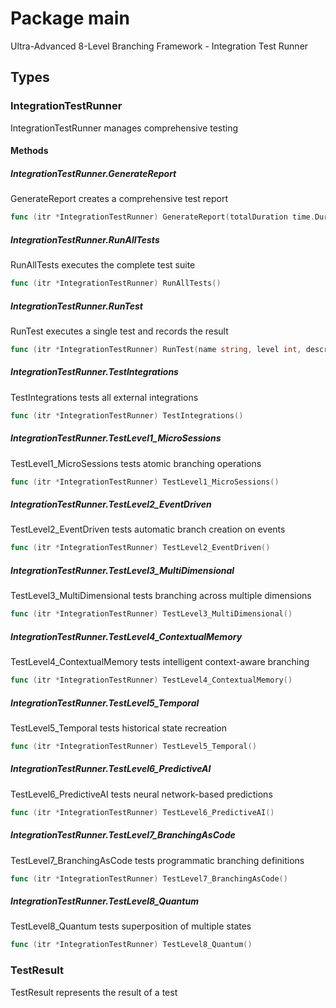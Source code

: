 # Package main

Ultra-Advanced 8-Level Branching Framework - Integration Test Runner


## Types

### IntegrationTestRunner

IntegrationTestRunner manages comprehensive testing


#### Methods

##### IntegrationTestRunner.GenerateReport

GenerateReport creates a comprehensive test report


```go
func (itr *IntegrationTestRunner) GenerateReport(totalDuration time.Duration)
```

##### IntegrationTestRunner.RunAllTests

RunAllTests executes the complete test suite


```go
func (itr *IntegrationTestRunner) RunAllTests()
```

##### IntegrationTestRunner.RunTest

RunTest executes a single test and records the result


```go
func (itr *IntegrationTestRunner) RunTest(name string, level int, description string, testFunc func() error)
```

##### IntegrationTestRunner.TestIntegrations

TestIntegrations tests all external integrations


```go
func (itr *IntegrationTestRunner) TestIntegrations()
```

##### IntegrationTestRunner.TestLevel1_MicroSessions

TestLevel1_MicroSessions tests atomic branching operations


```go
func (itr *IntegrationTestRunner) TestLevel1_MicroSessions()
```

##### IntegrationTestRunner.TestLevel2_EventDriven

TestLevel2_EventDriven tests automatic branch creation on events


```go
func (itr *IntegrationTestRunner) TestLevel2_EventDriven()
```

##### IntegrationTestRunner.TestLevel3_MultiDimensional

TestLevel3_MultiDimensional tests branching across multiple dimensions


```go
func (itr *IntegrationTestRunner) TestLevel3_MultiDimensional()
```

##### IntegrationTestRunner.TestLevel4_ContextualMemory

TestLevel4_ContextualMemory tests intelligent context-aware branching


```go
func (itr *IntegrationTestRunner) TestLevel4_ContextualMemory()
```

##### IntegrationTestRunner.TestLevel5_Temporal

TestLevel5_Temporal tests historical state recreation


```go
func (itr *IntegrationTestRunner) TestLevel5_Temporal()
```

##### IntegrationTestRunner.TestLevel6_PredictiveAI

TestLevel6_PredictiveAI tests neural network-based predictions


```go
func (itr *IntegrationTestRunner) TestLevel6_PredictiveAI()
```

##### IntegrationTestRunner.TestLevel7_BranchingAsCode

TestLevel7_BranchingAsCode tests programmatic branching definitions


```go
func (itr *IntegrationTestRunner) TestLevel7_BranchingAsCode()
```

##### IntegrationTestRunner.TestLevel8_Quantum

TestLevel8_Quantum tests superposition of multiple states


```go
func (itr *IntegrationTestRunner) TestLevel8_Quantum()
```

### TestResult

TestResult represents the result of a test


